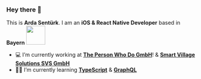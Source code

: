 ### Hey there 👋
This is **Arda Sentürk**. I am an **iOS & React Native Developer** based in **Bayern**   <a href="url"><img src="https://cdn-icons-png.flaticon.com/512/2102/2102511.png" height="50" width="50" ></a>

- 💻 I’m currently working at **[The Person Who Do GmbH](https://tpwd.de)**! & **[
Smart Village Solutions SVS GmbH](https://smart-village.solutions)**
- 🧑‍💻 I’m currently learning **[TypeScript](https://www.typescriptlang.org)** & **[GraphQL](https://graphql.org)**
